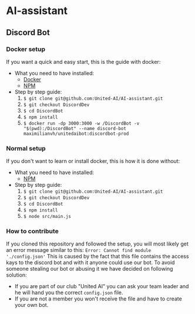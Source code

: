 # AI-assistant

## Discord Bot 

### Docker setup 
If you want a quick and easy start, this is the guide with docker:
- What you need to have installed:
    - [Docker](https://www.docker.com)  
    - [NPM](https://www.npm.com) 
- Step by step guide:
    1. `$ git clone git@github.com:United-AI/AI-assistant.git`
    2. `$ git checkout DiscordDev` 
    3. `$ cd DiscordBot` 
    4. `$ npm install` 
    5. `$ docker run -dp 3000:3000 -w /DiscordBot -v "$(pwd):/DiscordBot" --name discord-bot maximilianvh/unitedaibot:discordbot-prod`

### Normal setup 
If you don't want to learn or install docker, this is how it is done without:
- What you need to have installed:
    - [NPM](https://www.npm.com) 
- Step by step guide:
    1. `$ git clone git@github.com:United-AI/AI-assistant.git`
    2. `$ git checkout DiscordDev` 
    3. `$ cd DiscordBot` 
    4. `$ npm install` 
    5. `$ node src/main.js`

### How to contribute 
If you cloned this repository and followed the setup, you will most likely get an error message similar to this:
`Error: Cannot find module './config.json'`
This is caused by the fact that this file contains the access kays to the discord bot and with it anyone could use our bot.
To avoid someone stealing our bot or abusing it we have decided on following solution:
- If you are part of our club "United AI" you can ask your team leader and he will hand you the correct `config.json` file.
- If you are not a member you won't receive the file and have to create your own bot.
